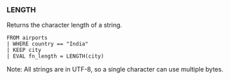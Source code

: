 <!--
This is generated by ESQL’s AbstractFunctionTestCase. Do no edit it. See ../README.md for how to regenerate it.
-->

### LENGTH
Returns the character length of a string.

```esql
FROM airports
| WHERE country == "India"
| KEEP city
| EVAL fn_length = LENGTH(city)
```
Note: All strings are in UTF-8, so a single character can use multiple bytes.
